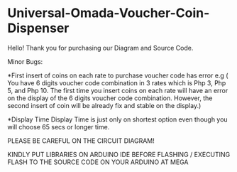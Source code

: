 # Universal-Omada-Voucher-Coin-Dispenser

Hello! Thank you for purchasing our Diagram and Source Code.

Minor Bugs:

*First insert of coins on each rate to purchase voucher code has error
	e.g ( You have 6 digits voucher code combination in 3 rates which is Php 3, Php 5, and Php 10. The first time you insert coins on each rate will have an error
on the display of the 6 digits voucher code combination. However, the second insert of coin will be already fix and stable on the display.)

*Display Time
	Display Time is just only on shortest option even though you will choose 65 secs or longer time.


PLEASE BE CAREFUL ON THE CIRCUIT DIAGRAM!


KINDLY PUT LIBRARIES ON ARDUINO IDE BEFORE FLASHING / EXECUTING FLASH TO THE SOURCE CODE ON YOUR ARDUINO AT MEGA
